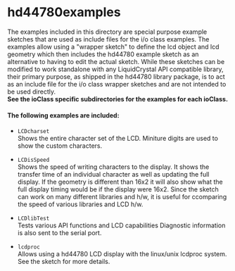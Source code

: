 hd44780examples
===============

The examples included in this directory are special purpose example sketches that are used as include files for the i/o class examples.
The examples allow using a "wrapper sketch" to define the lcd object
and lcd geometry which then includes the hd44780 example sketch as an
alternative to having to edit the actual sketch.
While these sketches can be modified to work standalone with any LiquidCrystal API compatible library, their primary purpose, as shipped in the hd44780 library package, is to act as an include file for the i/o class wrapper sketches and are not intended to be used directly.  
**See the ioClass specific subdirectories for the examples for each ioClass.**

#### The following examples are included:
- `LCDcharset`<br>
Shows the entire character set of the LCD.
Miniture digits are used to show the custom characters.

- `LCDisSpeed`<br>
Shows the speed of writing characters to the display.
It shows the transfer time of an individual character as well as updating
the full display. If the geometry is different than 16x2 it will also show what the full display timing would be if the display were 16x2.
Since the sketch can work on many different libraries and h/w, it is useful for ccomparing the speed of various libraries and LCD h/w.

- `LCDlibTest`<br>
Tests various API functions and LCD capabilities
Diagnostic information is also sent to the serial port.

- `lcdproc`<br>
Allows using a hd44780 LCD display with the linux/unix
lcdproc system. See the sketch for more details.
